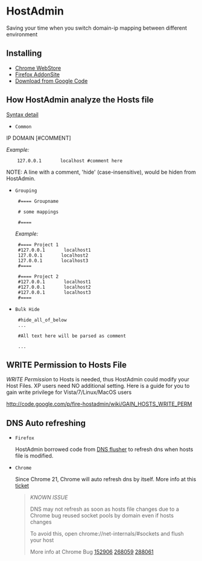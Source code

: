 HostAdmin
=====================
Saving your time when you switch domain-ip mapping between different environment

Installing
-----------------------------
 * [Chrome WebStore](https://chrome.google.com/webstore/detail/oklkidkfohahankieehkeenbillligdn)
 * [Firefox AddonSite](https://addons.mozilla.org/firefox/addon/hostadmin)
 * [Download from Google Code](http://code.google.com/p/fire-hostadmin/downloads/list)


How HostAdmin analyze the Hosts file
------------------------------------
 [Syntax detail](http://code.google.com/p/fire-hostadmin/wiki/HOST_SYNTAX)
 
 * ``Common`` 

  IP DOMAIN [#COMMENT]
  
  *Example:*

        127.0.0.1       localhost #comment here

  NOTE: A line with a comment, 'hide' (case-insensitive), would be hiden from HostAdmin.
 
 * ``Grouping``

        #==== Groupname 
        
        # some mappings
        
        #====
   
   *Example:*
 
        #==== Project 1
        #127.0.0.1       localhost1
        127.0.0.1       localhost2
        127.0.0.1       localhost3
        #====
    
        #==== Project 2
        #127.0.0.1       localhost1
        #127.0.0.1       localhost2
        #127.0.0.1       localhost3
        #====
        
     
 * ``Bulk Hide``


        #hide_all_of_below 
        ...
        
        #All text here will be parsed as comment
        
        ...
   
  

WRITE Permission to Hosts File
------------------------------
*WRITE Permission* to Hosts is needed, thus HostAdmin could modify your Host Files.
XP users need NO additional setting.
Here is a guide for you to gain write privilege for Vista/7/Linux/MacOS users

http://code.google.com/p/fire-hostadmin/wiki/GAIN_HOSTS_WRITE_PERM

DNS Auto refreshing
-------------------

 * ``Firefox``

   HostAdmin borrowed code from [DNS flusher](https://addons.mozilla.org/en-US/firefox/addon/dns-flusher/) 
   to refresh dns when hosts file is modified.
   
 * ``Chrome``
   
   Since Chrome 21, Chrome will auto refresh dns by itself.
   More info at this [ticket](http://code.google.com/p/chromium/issues/detail?id=125599)
   
   > _KNOWN ISSUE_
   >  
   > DNS may not refresh as soon as hosts file changes due to a Chrome bug 
   > reused socket pools by domain even if hosts changes
   >
   > To avoid this, open chrome://net-internals/#sockets and flush your host
   >
   > More info at Chrome Bug [152906](https://code.google.com/p/chromium/issues/detail?id=152906) [268059](https://code.google.com/p/chromium/issues/detail?id=268059) [288061](https://code.google.com/p/chromium/issues/detail?id=288061)
 
 

 
